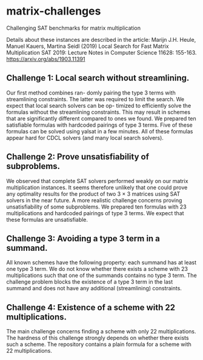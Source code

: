 # matrix-challenges
Challenging SAT benchmarks for matrix multiplication

Details about these instances are described in the article:
Marijn J.H. Heule, Manuel Kauers, Martina Seidl (2019)
Local Search for Fast Matrix Multiplication
SAT 2019: Lecture Notes in Computer Science 11628: 155-163.
https://arxiv.org/abs/1903.11391

## Challenge 1: Local search without streamlining. 

Our first method combines ran- domly pairing the type 3 terms with streamlining constraints. The latter was required to limit the search. We expect that local search solvers can be op- timized to efficiently solve the formulas without the streamlining constraints. This may result in schemes that are significantly different compared to ones we found. We prepared ten satisfiable formulas with hardcoded pairings of type 3 terms. Five of these formulas can be solved using yalsat in a few minutes. All of these formulas appear hard for CDCL solvers (and many local search solvers).

## Challenge 2: Prove unsatisfiability of subproblems. 

We observed that complete SAT solvers performed weakly on our matrix multiplication instances. It seems therefore unlikely that one could prove any optimality results for the product of two 3 × 3 matrices using SAT solvers in the near future. A more realistic challenge concerns proving unsatisfiability of some subproblems. We prepared ten formulas with 23 multiplications and hardcoded pairings of type 3 terms. We expect that these formulas are unsatisfiable.

## Challenge 3: Avoiding a type 3 term in a summand.

All known schemes have the following property: each summand has at least one type 3 term. We do not know whether there exists a scheme with 23 multiplications such that one of the summands contains no type 3 term. The challenge problem blocks the existence of a type 3 term in the last summand and does not have any additional (streamlining) constraints.
## Challenge 4: Existence of a scheme with 22 multiplications. 

The main challenge concerns finding a scheme with only 22 multiplications. The hardness of this challenge strongly depends on whether there exists such a scheme. The repository contains a plain formula for a scheme with 22 multiplications.
